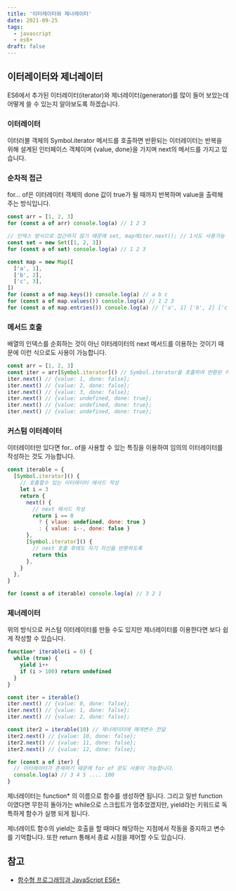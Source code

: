 ```yaml
---
title: '️이터레이터와 제너레이터'
date: 2021-09-25
tags:
  - javascript
  - es6+
draft: false
---
```


## 이터레이터와 제너레이터

ES6에서 추가된 이터레이터(iterator)와 제너레이터(generator)를 많이 들어 보았는데 어떻게 쓸 수 있는지 알아보도록 하겠습니다.

### 이터레이터

이터러블 객체의 Symbol.iterator 메서드를 호출하면 반환되는 이터레이터는 반복을 위해 설계된 인터페이스 객체이며 {value, done}을 가지며 next의 메서드를 가지고 있습니다.

### 순차적 접근

for... of은 이터레이터 객체의 done 값이 true가 될 때까지 반복하며 value을 출력해 주는 방식입니다.

```jsx
const arr = [1, 2, 3]
for (const a of arr) console.log(a) // 1 2 3

// 인덱스 방식으로 접근하지 않기 때문에 set, map에iter.next(); // 1서도 사용가능
const set = new Set([1, 2, 3])
for (const a of set) console.log(a) // 1 2 3

const map = new Map([
  ['a', 1],
  ['b', 2],
  ['c', 3],
])
for (const a of map.keys()) console.log(a) // a b c
for (const a of map.values()) console.log(a) // 1 2 3
for (const a of map.entries()) console.log(a) // ['a', 1] ['b', 2] ['c', 3]
```

### 메서드 호출

배열의 인덱스를 순회하는 것이 아닌 이터레이터의 next 메서드를 이용하는 것이기 때문에 이런 식으로도 사용이 가능합니다.

```jsx
const arr = [1, 2, 3]
const iter = arr[Symbol.iterator]() // Symbol.iterator을 호출하여 반환된 이터레이터를 할당
iter.next() // {value: 1, done: false};
iter.next() // {value: 2, done: false};
iter.next() // {value: 3, done: false};
iter.next() // {value: undefined, done: true};
iter.next() // {value: undefined, done: true};
iter.next() // {value: undefined, done: true};
```

### 커스텀 이터레이터

이터레이터만 있다면 for.. of을 사용할 수 있는 특징을 이용하여 임의의 이터레이터를 작성하는 것도 가능합니다.

```jsx
const iterable = {
  [Symbol.iterator]() {
    // 호출할수 있는 이터레이터 메서드 작성
    let i = 3
    return {
      next() {
        // next 메서드 작성
        return i == 0
          ? { vlaue: undefined, done: true }
          : { value: i--, done: false }
      },
      [Symbol.iterator]() {
        // next 호출 후에도 자기 자신을 반환하도록
        return this
      },
    }
  },
}

for (const a of iterable) console.log(a) // 3 2 1
```

### 제너레이터

위의 방식으로 커스텀 이터레이터를 만들 수도 있지만 제너레이터를 이용한다면 보다 쉽게 작성할 수 있습니다.

```jsx
function* iterable(i = 0) {
  while (true) {
    yield i++
    if (i > 100) return undefined
  }
}

const iter = iterable()
iter.next() // {value: 0, done: false};
iter.next() // {value: 1, done: false};
iter.next() // {value: 2, done: false};

const iter2 = iterable(10) // 제너레이터에 매개변수 전달
iter2.next() // {value: 10, done: false};
iter2.next() // {value: 11, done: false};
iter2.next() // {value: 12, done: false};

for (const a of iter) {
  // 이터레이터가 존재하기 때문에 for of 문도 사용이 가능합니다.
  console.log(a) // 3 4 5 .... 100
}
```

제너레이터는 function\* 의 이름으로 함수를 생성하면 됩니다. 그리고 일반 function 이였다면 무한히 돌아가는 while으로 스크립트가 멈추었겠지만, yield라는 키워드로 독특하게 함수가 실행 되게 됩니다.

제너레이트 함수의 yield는 호출을 할 때마다 해당하는 지점에서 작동을 중지하고 변수를 기억합니다. 또한 return 통해서 종료 시점을 제어할 수도 있습니다.

## 참고

- [함수형 프로그래밍과 JavaScript ES6+](https://www.inflearn.com/course/functional-es6)
